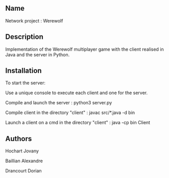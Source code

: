 ## Name
Network project : Werewolf

## Description
Implementation of the Werewolf multiplayer game with the client realised in Java and the server in Python.

## Installation
To start the server:

Use a unique console to execute each client and one for the server.

Compile and launch the server : python3 server.py

Compile client in the directory "client" : javac src/*.java -d bin

Launch a client on a cmd in the directory "client" : java -cp bin Client

## Authors
Hochart Jovany

Baillian Alexandre

Drancourt Dorian
